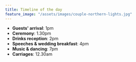 ```yaml
---
title: Timeline of the day
feature_image: "/assets/images/couple-northern-lights.jpg"
---
```


* **Guests' arrival**: 1pm
* **Ceremony**: 1.30pm
* **Drinks reception**: 2pm
* **Speeches & wedding breakfast**: 4pm
* **Music & dancing**: 7pm
* **Carriages**: 12.30am